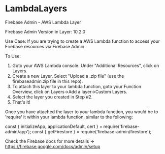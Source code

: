 # LambdaLayers
Firebase Admin - AWS Lambda Layer

Firebase Admin Version in Layer: 10.2.0

Use Case: If you are trying to create a AWS Lambda function to access your Firebase resources via Firebase Admin

To Use: 
1. Goto your AWS Lambda console. Under "Additional Resources", click on Layers.
2. Create a new Layer. Select "Upload a .zip file" (use the firebaseadmin.zip file in this repo). 
3. To attach this layer to your lambda function, goto your Function Overview, click on Layers->Add a layer->Custom Layers. 
4. Select the layer you created in Step #2.
5. That's it! 

Once you have attached the layer to your lambda function, you would be to 'require' it within your lambda function, similar to the following:

const { initializeApp, applicationDefault, cert } = require('firebase-admin/app');
const { getFirestore } = require('firebase-admin/firestore');

Check the Firebase docs for more details -> https://firebase.google.com/docs/admin/setup
